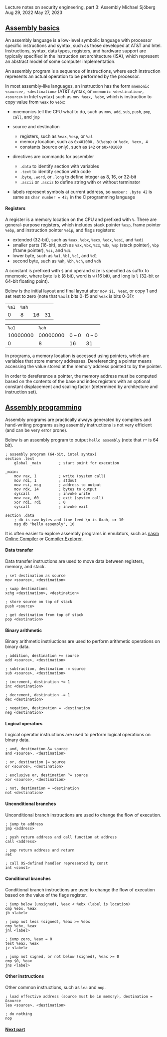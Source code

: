 Lecture notes on security engineering, part 3: Assembly
Michael Sjöberg
Aug 29, 2022
May 27, 2023

## <a name="1" class="anchor"></a> [Assembly basics](#1)

An assembly language is a low-level symbolic language with processor specific instructions and syntax, such as those developed at AT&T and Intel. Instructions, syntax, data types, registers, and hardware support are typically specified in the instruction set architecture (ISA), which represent an abstract model of some computer implementation.

An assembly program is a sequence of instructions, where each instruction represents an actual operation to be performed by the processor.

In most assembly-like languages, an instruction has the form `mnemonic <source>, <destination>` (AT&T syntax, or `mnemonic <destination>, <source>` in Intel syntax) such as `mov %eax, %ebx`, which is instruction to copy value from `%eax` to `%ebx`:

- mnemonics tell the CPU what to do, such as `mov`, `add`, `sub`, `push`, `pop`, `call`, and `jmp`
- source and destination
    - registers, such as `%eax`, `%esp`, or `%al`
    - memory location, such as `0x401000, 8(%ebp)` or `%edx, %ecx, 4`
    - constants (source only), such as `$42` or `$0x401000`

- directives are commands for assembler
    - `.data` to identify section with variables
    - `.text` to identify section with code
    - `.byte`, `.word`, or `.long` to define integer as 8, 16, or 32-bit
    - `.ascii` or `.asciz` to define string with or without terminator

- labels represent symbols at current address, so `number: .byte 42` is same as `char number = 42;` in the C programming language

#### Registers

A register is a memory location on the CPU and prefixed with `%`. There are general-purpose registers, which includes stack pointer `%esp`, frame pointer `%ebp`, and instruction pointer `%eip`, and flags registers:

- extended (32-bit), such as `%eax`, `%ebx`, `%ecx`, `%edx`, `%esi`, and `%edi`
- smaller parts (16-bit), such as `%ax`, `%bx`, `%cx`, `%dx`, `%sp` (stack pointer), `%bp` (frame pointer), `%si`, and `%di`
- lower byte, such as `%a1`, `%b1`, `%c1`, and `%d1`
- second byte, such as `%ah`, `%bh`, `%ch`, and `%dh`

A constant is prefixed with `$` and operand size is specified as suffix to mnemonic, where byte is `b` (8 bit), word is `w` (16 bit), and long is `l` (32-bit or 64-bit floating point). 

Below is the initial layout and final layout after `mov $1, %eax`, or copy 1 and set rest to zero (note that `%ax` is bits 0-15 and `%eax` is bits 0-31):

|       |       |     |     |
| ----- | ----- | --- | --- |
| `%a1` | `%ah` |     |     |
| 0     | 8     | 16  | 31  |

|     |     |     |     |
| --- | ---  | ---  | ---  |
| `%a1` | `%ah` |
| 10000000 | 00000000 | 0 – 0 | 0 – 0 |
| 0 | 8 | 16 | 31 |

In programs, a memory location is accessed using pointers, which are variables that store memory addresses. Dereferencing a pointer means accessing the value stored at the memory address pointed to by the pointer.

In order to dereference a pointer, the memory address must be computed based on the contents of the base and index registers with an optional constant displacement and scaling factor (determined by architecture and instruction set).

## <a name="2" class="anchor"></a> [Assembly programming](#2)

Assembly programs are practically always generated by compilers and hand-writing programs using assembly instructions is not very efficient (and can be very error prone).

Below is an assembly program to output `hello assembly` (note that `r*` is 64 bit).

```x86asm
; assembly program (64-bit, intel syntax)
section .text
    global _main        ; start point for execution

_main:
    mov rax, 1          ; write (system call)
    mov rdi, 1          ; stdout
    mov rsi, msg        ; address to output
    mov rdx, 14         ; bytes to output
    syscall             ; invoke write
    mov rax, 60         ; exit (system call)
    xor rdi, rdi        ; 0
    syscall             ; invoke exit

section .data
    ; db is raw bytes and line feed \n is 0xah, or 10
    msg db "hello assembly", 10
```

It is often easier to explore assembly programs in emulators, such as [nasm Online Compiler](https://rextester.com/l/nasm_online_compiler) or [Compiler Explorer](https://godbolt.org/).

#### Data transfer

Data transfer instructions are used to move data between registers, memory, and stack.

```x86asm
; set destination as source
mov <source>, <destination>

; swap destinations
xchg <destination>, <destination>

; store source on top of stack
push <source>

; get destination from top of stack
pop <destination>
```

#### Binary arithmetic

Binary arithmetic instriuctions are used to perform arithmetic operations on binary data.

```x86asm
; addition, destination += source
add <source>, <destination>

; subtraction, destination -= source
sub <source>, <destination>

; increment, destination += 1
inc <destination>

; decrement, destination -= 1
dec <destination>

; negation, destination = -destination
neg <destination>
```

#### Logical operators

Logical operator instructions are used to perform logical operations on binary data.

```x86asm
; and, destination &= source
and <source>, <destination>

; or, destination |= source
or <source>, <destination>

; exclusive or, destination ^= source
xor <source>, <destination>

; not, destination = ~destination
not <destination>
```

#### Unconditional branches

Unconditional branch instructions are used to change the flow of execution.

```x86asm
; jump to address
jmp <address>

; push return address and call function at address
call <address>

; pop return address and return
ret

; call OS-defined handler represented by const
int <const>
```

#### Conditional branches

Conditional branch instructions are used to change the flow of execution based on the value of the flags register.

```x86asm
; jump below (unsigned), %eax < %ebx (label is location)
cmp %ebx, %eax
jb <label>

; jump not less (signed), %eax >= %ebx
cmp %ebx, %eax
jnl <label>

; jump zero, %eax = 0
test %eax, %eax
jz <label>

; jump not signed, or not below (signed), %eax >= 0
cmp $0, %eax
jns <label>
```

#### Other instructions

Other common instructions, such as `lea` and `nop`.

```x86asm
; load effective address (source must be in memory), destination = &source
lea <source>, <destination>

; do nothing
nop
```

#### [Next part](lecture-notes-on-security-engineering-part-4)
